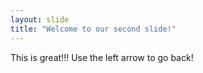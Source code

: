```yaml
---
layout: slide
title: "Welcome to our second slide!"
---
```

This is great!!!
Use the left arrow to go back!
